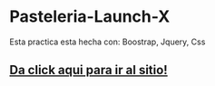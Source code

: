 <h1>Pasteleria-Launch-X</h1>
<p>Esta practica esta hecha con: Boostrap, Jquery, Css </p>
<h2><a href="https://hecabre.github.io/Pasteleria-Launch-X/">Da click aqui para ir al sitio!</a></h2>
